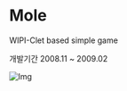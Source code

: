 # Mole
WIPI-Clet based simple game

개발기간 2008.11 ~ 2009.02

![Img](https://i.imgur.com/CKlfVhC.jpg)
